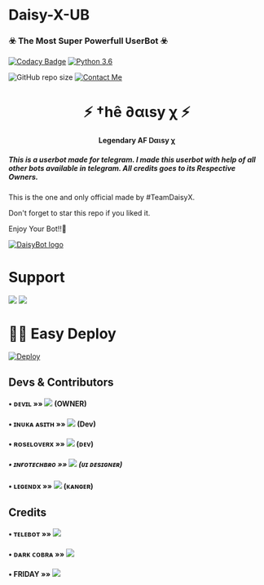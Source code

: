 # Daisy-X-UB

<h3>☣️ The Most Super Powerfull UserBot ☣️</h3>

[![Codacy Badge](https://api.codacy.com/project/badge/Grade/f7c51539e67b483bb8d7749acca51d3a)](https://app.codacy.com/gh/TeamDaisyX/Daisy-X-UB?utm_source=github.com&utm_medium=referral&utm_content=TeamDaisyX/Daisy-X-UB&utm_campaign=Badge_Grade_Settings)
[![Python 3.6](https://img.shields.io/badge/Python-3.6%20or%20newer-blue.svg)](https://www.python.org/downloads/release/python-360/)

![GitHub repo size](https://img.shields.io/github/repo-size/TeamDaisyX/Daisy-X-UB)
[![Contact Me](https://img.shields.io/badge/Telegram-Contact%20Me-informational)](https://t.me/lucifeermorningstar)

<h1 align="center">⚡ †hê ∂αιѕу χ ⚡</h1>

<h4 align="center">Legendary AF Ꭰαιѕу χ</h4>

<h5>This is a userbot made for telegram. I made this userbot with help of all other bots available in telegram. All credits goes to its Respective Owners.</h5>

This is the one and only official made by #TeamDaisyX.

Don't forget to star this repo if you liked it.

Enjoy Your Bot!!💝

[![DaisyBot logo](https://telegra.ph/file/1d5b67c7d155ddb587cde.jpg)](https://t.me/DaisyXNews)

# Support
<a href="https://t.me/DaisySupport_Official"><img src="https://img.shields.io/badge/Join-Telegram%20Channel-red.svg?logo=Telegram"></a>
<a href="https://t.me/DaisyXUpdates"><img src="https://img.shields.io/badge/Join-Telegram%20Group-blue.svg?logo=telegram"></a>

# 🏃‍♂️ Easy Deploy 
[![Deploy](https://www.herokucdn.com/deploy/button.svg)](https://heroku.com/deploy?template=https://github.com/TeamDaisyX/Daisy-X-UB.git)

## Devs & Contributors

#### • ᴅᴇᴠɪʟ   »»  <a href="https://github.com/lucifeermorningstar" alt="lucifeermorningstar"> <img src="https://img.shields.io/badge/lucifeermorningstar-90302f?logo=github" /></a> (OWNER)
#### • ɪɴᴜᴋᴀ ᴀsɪᴛʜ   »»  <a href="https://github.com/InukaAsith" alt="InukaAsith"> <img src="https://img.shields.io/badge/InukaAsith-fa3b2c?logo=github" /></a> (Dev)
#### • ʀᴏsᴇʟᴏᴠᴇʀx  »»  <a href="https://github.com/Amarnathcdj" alt="RoseLoverX"> <img src="https://img.shields.io/badge/RoseLoverX-fd6bbe?logo=github" /></a> (ᴅᴇᴠ)
##### • ɪɴғᴏᴛᴇᴄʜʙʀᴏ  »»  <a href="https://github.com/infotechbro" alt="infotechbro"> <img src="https://img.shields.io/badge/infotechbro-4B8BBE?logo=github" /></a> (ᴜɪ ᴅᴇsɪɢɴᴇʀ)
#### • ʟᴇɢᴇɴᴅx    »»  <a href="https://github.com/legendXOp" alt="LegendXOp"> <img src="https://img.shields.io/badge/LegendX-ffd343?logo=github" /></a> (ᴋᴀɴɢᴇʀ) 

## Credits

#### • ᴛᴇʟᴇʙᴏᴛ   »»  <a href="https://github.com/Xditya/telebot" alt="Telebot"> <img src="https://img.shields.io/badge/Telebot-800080?logo=github" /></a> 
#### • ᴅᴀʀᴋ ᴄᴏʙʀᴀ  »»  <a href="https://github.com/DARK-COBRA/DARKCOBRA" alt="DarkCobra"> <img src="https://img.shields.io/badge/DarkCobra-000000?logo=github" /></a> 
#### • FRIDAY  »»  <a href="https://github.com/devsexpo/fridayuserbot" alt="friday"> <img src="https://img.shields.io/badge/Friday-000000?logo=github" /></a> 

